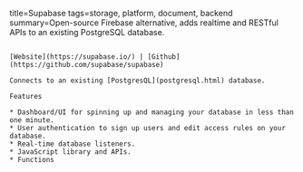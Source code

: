title=Supabase
tags=storage, platform, document, backend
summary=Open-source Firebase alternative, adds realtime and RESTful APIs to an existing PostgreSQL database.
~~~~~~

[Website](https://supabase.io/) | [Github](https://github.com/supabase/supabase)

Connects to an existing [PostgresQL](postgresql.html) database.

Features

* Dashboard/UI for spinning up and managing your database in less than one minute.
* User authentication to sign up users and edit access rules on your database.
* Real-time database listeners.
* JavaScript library and APIs.
* Functions